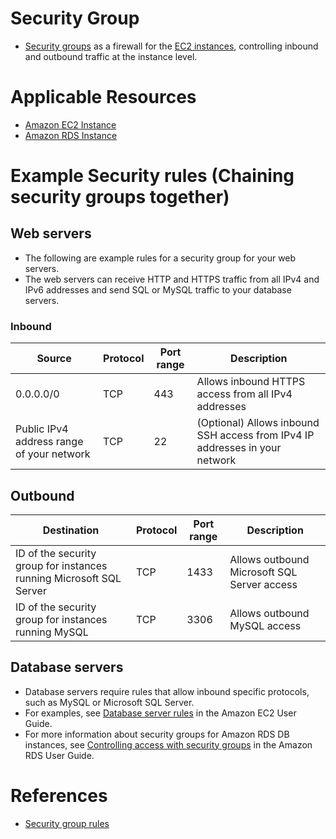 # Security Group
- [Security groups](https://docs.aws.amazon.com/vpc/latest/userguide/VPC_SecurityGroups.html) as a firewall for the [EC2 instances](../../3_ComputeServices/AmazonEC2), controlling inbound and outbound traffic at the instance level.

# Applicable Resources
- [Amazon EC2 Instance](../../3_ComputeServices/AmazonEC2/Readme.md)
- [Amazon RDS Instance](../../6_DatabaseServices/AmazonRDS/Readme.md)

# Example Security rules (Chaining security groups together)

## Web servers
- The following are example rules for a security group for your web servers. 
- The web servers can receive HTTP and HTTPS traffic from all IPv4 and IPv6 addresses and send SQL or MySQL traffic to your database servers.

### Inbound

| Source                                    | Protocol | Port range | Description                                                                              |
|-------------------------------------------|----------|------------|------------------------------------------------------------------------------------------|
| 0.0.0.0/0                                 | TCP      | 443        | Allows inbound HTTPS access from all IPv4 addresses                                      |
| Public IPv4 address range of your network | TCP      | 22         | (Optional) Allows inbound SSH access from IPv4 IP addresses in your network              |

## Outbound

| Destination                                                         | Protocol | Port range | Description                                 |
|---------------------------------------------------------------------|----------|------------|---------------------------------------------|
| ID of the security group for instances running Microsoft SQL Server | TCP      | 1433       | Allows outbound Microsoft SQL Server access |
| ID of the security group for instances running MySQL                | TCP      | 3306       | Allows outbound MySQL access                |

## Database servers
- Database servers require rules that allow inbound specific protocols, such as MySQL or Microsoft SQL Server. 
- For examples, see [Database server rules](https://docs.aws.amazon.com/AWSEC2/latest/UserGuide/security-group-rules-reference.html#sg-rules-db-server) in the Amazon EC2 User Guide. 
- For more information about security groups for Amazon RDS DB instances, see [Controlling access with security groups](https://docs.aws.amazon.com/AmazonRDS/latest/UserGuide/Overview.RDSSecurityGroups.html) in the Amazon RDS User Guide.

# References
- [Security group rules](https://docs.aws.amazon.com/vpc/latest/userguide/security-group-rules.html)